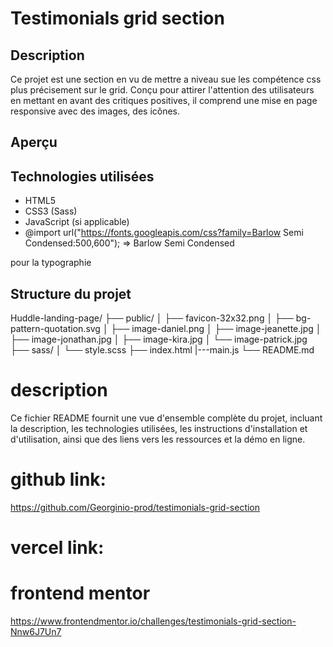 # Testimonials grid section

## Description

Ce projet est une section en vu de mettre a niveau sue les compétence css plus précisement sur le grid. Conçu pour attirer l'attention des utilisateurs en mettant en avant des critiques positives, il comprend une mise en page responsive avec des images, des icônes.
## Aperçu



## Technologies utilisées

- HTML5
- CSS3 (Sass)
- JavaScript (si applicable)
- @import url("https://fonts.googleapis.com/css?family=Barlow Semi Condensed:500,600"); => Barlow Semi Condensed

 pour la typographie

## Structure du projet

Huddle-landing-page/
├── public/
│ ├── favicon-32x32.png
│ ├── bg-pattern-quotation.svg
│ ├── image-daniel.png
│ ├── image-jeanette.jpg
│ ├── image-jonathan.jpg
│ ├── image-kira.jpg
│ └── image-patrick.jpg
├── sass/
│ └── style.scss
├── index.html
|---main.js
└── README.md

# description
Ce fichier README fournit une vue d'ensemble complète du projet, incluant la description, les technologies utilisées, les instructions d'installation et d'utilisation, ainsi que des liens vers les ressources et la démo en ligne.



# github link: 
https://github.com/Georginio-prod/testimonials-grid-section

# vercel link:

# frontend mentor 
https://www.frontendmentor.io/challenges/testimonials-grid-section-Nnw6J7Un7